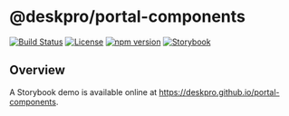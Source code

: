 @deskpro/portal-components
=================

[![Build Status](https://app.travis-ci.com/deskpro/portal-components.svg?branch=develop)](https://app.travis-ci.com/github/deskpro/portal-components)
[![License](https://img.shields.io/badge/License-BSD%203--Clause-blue.svg)](https://github.com/deskpro/portal-components/blob/master/LICENSE)
[![npm version](https://img.shields.io/npm/v/@deskpro/portal-components.svg?style=flat)](https://www.npmjs.com/package/@deskpro/portal-components)
[![Storybook](https://cdn.jsdelivr.net/gh/storybookjs/brand@master/badge/badge-storybook.svg)](https://deskpro.github.io/portal-components)

## Overview

A Storybook demo is available online at https://deskpro.github.io/portal-components.
